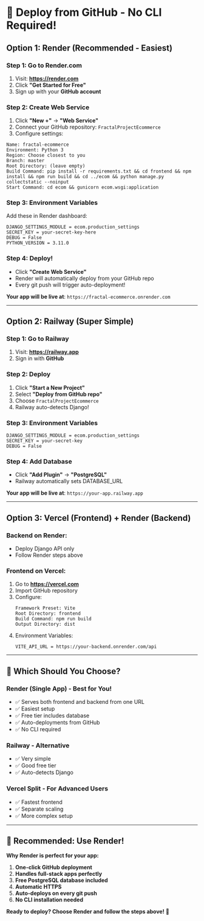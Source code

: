 # 🚀 Deploy from GitHub - No CLI Required!

## Option 1: Render (Recommended - Easiest)

### Step 1: Go to Render.com
1. Visit: **https://render.com**
2. Click **"Get Started for Free"**
3. Sign up with your **GitHub account**

### Step 2: Create Web Service
1. Click **"New +"** → **"Web Service"**
2. Connect your GitHub repository: `FractalProjectEcommerce`
3. Configure settings:

```
Name: fractal-ecommerce
Environment: Python 3
Region: Choose closest to you
Branch: master
Root Directory: (leave empty)
Build Command: pip install -r requirements.txt && cd frontend && npm install && npm run build && cd ../ecom && python manage.py collectstatic --noinput
Start Command: cd ecom && gunicorn ecom.wsgi:application
```

### Step 3: Environment Variables
Add these in Render dashboard:
```
DJANGO_SETTINGS_MODULE = ecom.production_settings
SECRET_KEY = your-secret-key-here
DEBUG = False
PYTHON_VERSION = 3.11.0
```

### Step 4: Deploy!
- Click **"Create Web Service"**
- Render will automatically deploy from your GitHub repo
- Every git push will trigger auto-deployment!

**Your app will be live at**: `https://fractal-ecommerce.onrender.com`

---

## Option 2: Railway (Super Simple)

### Step 1: Go to Railway
1. Visit: **https://railway.app**
2. Sign in with **GitHub**

### Step 2: Deploy
1. Click **"Start a New Project"**
2. Select **"Deploy from GitHub repo"**
3. Choose `FractalProjectEcommerce`
4. Railway auto-detects Django!

### Step 3: Environment Variables
```
DJANGO_SETTINGS_MODULE = ecom.production_settings
SECRET_KEY = your-secret-key
DEBUG = False
```

### Step 4: Add Database
- Click **"Add Plugin"** → **"PostgreSQL"**
- Railway automatically sets DATABASE_URL

**Your app will be live at**: `https://your-app.railway.app`

---

## Option 3: Vercel (Frontend) + Render (Backend)

### Backend on Render:
- Deploy Django API only
- Follow Render steps above

### Frontend on Vercel:
1. Go to **https://vercel.com**
2. Import GitHub repository
3. Configure:
   ```
   Framework Preset: Vite
   Root Directory: frontend
   Build Command: npm run build
   Output Directory: dist
   ```
4. Environment Variables:
   ```
   VITE_API_URL = https://your-backend.onrender.com/api
   ```

---

## 🎯 Which Should You Choose?

### **Render (Single App)** - Best for You!
- ✅ Serves both frontend and backend from one URL
- ✅ Easiest setup
- ✅ Free tier includes database
- ✅ Auto-deployments from GitHub
- ✅ No CLI required

### **Railway** - Alternative
- ✅ Very simple
- ✅ Good free tier
- ✅ Auto-detects Django

### **Vercel Split** - For Advanced Users
- ✅ Fastest frontend
- ✅ Separate scaling
- ✅ More complex setup

---

## 🚀 Recommended: Use Render!

**Why Render is perfect for your app:**
1. **One-click GitHub deployment**
2. **Handles full-stack apps perfectly**
3. **Free PostgreSQL database included**
4. **Automatic HTTPS**
5. **Auto-deploys on every git push**
6. **No CLI installation needed**

**Ready to deploy? Choose Render and follow the steps above!** 🎊
